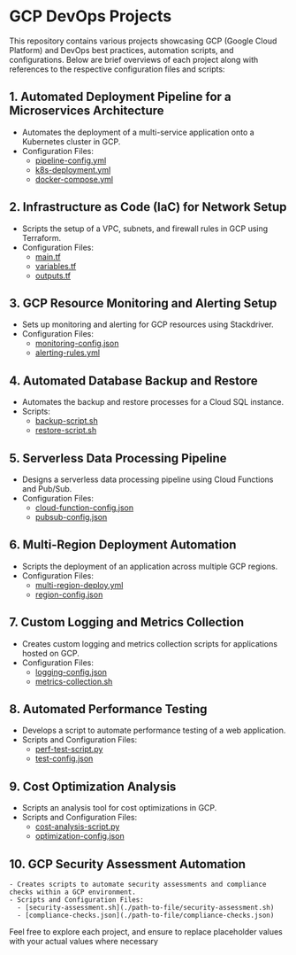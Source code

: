 # GCP DevOps Projects

This repository contains various projects showcasing GCP (Google Cloud Platform) and DevOps best practices, automation scripts, and configurations. Below are brief overviews of each project along with references to the respective configuration files and scripts:

## 1. **Automated Deployment Pipeline for a Microservices Architecture**
   - Automates the deployment of a multi-service application onto a Kubernetes cluster in GCP.
   - Configuration Files:
     - [pipeline-config.yml](./path-to-file/pipeline-config.yml)
     - [k8s-deployment.yml](./path-to-file/k8s-deployment.yml)
     - [docker-compose.yml](./path-to-file/docker-compose.yml)

## 2. **Infrastructure as Code (IaC) for Network Setup**
   - Scripts the setup of a VPC, subnets, and firewall rules in GCP using Terraform.
   - Configuration Files:
     - [main.tf](./path-to-file/main.tf)
     - [variables.tf](./path-to-file/variables.tf)
     - [outputs.tf](./path-to-file/outputs.tf)

## 3. **GCP Resource Monitoring and Alerting Setup**
   - Sets up monitoring and alerting for GCP resources using Stackdriver.
   - Configuration Files:
     - [monitoring-config.json](./path-to-file/monitoring-config.json)
     - [alerting-rules.yml](./path-to-file/alerting-rules.yml)

## 4. **Automated Database Backup and Restore**
   - Automates the backup and restore processes for a Cloud SQL instance.
   - Scripts:
     - [backup-script.sh](./path-to-file/backup-script.sh)
     - [restore-script.sh](./path-to-file/restore-script.sh)

## 5. **Serverless Data Processing Pipeline**
   - Designs a serverless data processing pipeline using Cloud Functions and Pub/Sub.
   - Configuration Files:
     - [cloud-function-config.json](./path-to-file/cloud-function-config.json)
     - [pubsub-config.json](./path-to-file/pubsub-config.json)

## 6. **Multi-Region Deployment Automation**
   - Scripts the deployment of an application across multiple GCP regions.
   - Configuration Files:
     - [multi-region-deploy.yml](./path-to-file/multi-region-deploy.yml)
     - [region-config.json](./path-to-file/region-config.json)

## 7. **Custom Logging and Metrics Collection**
   - Creates custom logging and metrics collection scripts for applications hosted on GCP.
   - Configuration Files:
     - [logging-config.json](./path-to-file/logging-config.json)
     - [metrics-collection.sh](./path-to-file/metrics-collection.sh)

## 8. **Automated Performance Testing**
   - Develops a script to automate performance testing of a web application.
   - Scripts and Configuration Files:
     - [perf-test-script.py](./path-to-file/perf-test-script.py)
     - [test-config.json](./path-to-file/test-config.json)

## 9. **Cost Optimization Analysis**
   - Scripts an analysis tool for cost optimizations in GCP.
   - Scripts and Configuration Files:
     - [cost-analysis-script.py](./path-to-file/cost-analysis-script.py)
     - [optimization-config.json](./path-to-file/optimization-config.json)

## 10. **GCP Security Assessment Automation**
    - Creates scripts to automate security assessments and compliance checks within a GCP environment.
    - Scripts and Configuration Files:
      - [security-assessment.sh](./path-to-file/security-assessment.sh)
      - [compliance-checks.json](./path-to-file/compliance-checks.json)

Feel free to explore each project, and ensure to replace placeholder values with your actual values where necessary



